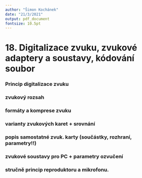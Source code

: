```yaml
---
author: "Šimon Kochánek"
date: "21/3/2021"
output: pdf_document
fontsize: 10.5pt
---
```


<style type="text/css">
  body{
    font-size: 10.5pt;
  }
</style>

# 18. Digitalizace zvuku, zvukové adaptery a soustavy, kódování soubor

### Princip digitalizace zvuku

    

### zvukový rozsah

### formáty a komprese zvuku

### varianty zvukových karet + srovnání

### popis samostatné zvuk. karty (součástky, rozhraní, parametry!!)

### zvukové soustavy pro PC + parametry ozvučení 

### stručně princip reproduktoru a mikrofonu.